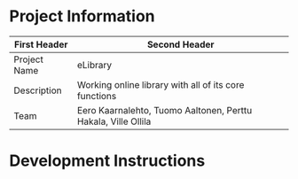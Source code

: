 # Project Information

| First Header       | Second Header                               |
| ------------------ | ------------------------------------------- |
| Project Name              | eLibrary |
| Description        |  Working online library with all of its core functions                         |
| Team | Eero Kaarnalehto, Tuomo Aaltonen, Perttu Hakala, Ville Ollila                                |

# Development Instructions
